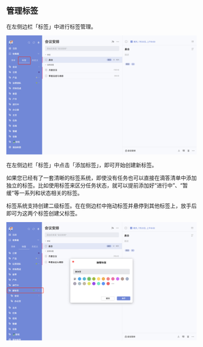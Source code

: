 ## 管理标签

在左侧边栏「标签」中进行标签管理。

![images35](../../images/mac/37.png)

在左侧边栏「标签」中点击「添加标签」，即可开始创建新标签。

如果您已经有了一套清晰的标签系统，即使没有任务也可以直接在滴答清单中添加独立的标签。比如使用标签来区分任务状态，就可以提前添加好“进行中”、“暂缓”等一系列和状态相关的标签。

标签系统支持创建二级标签。在在侧边栏中拖动标签并悬停到其他标签上，放手后即可为这两个标签创建父标签。

![images35](../../images/mac/38.png)



